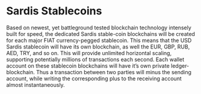 # Sardis Stablecoins

Based on newest, yet battleground tested blockchain technology intensely built for speed, the dedicated Sardis stable-coin blockchains will be created for each major FIAT currency-pegged stablecoin. This means that the USD Sardis stablecoin will have its own blockchain, as well the EUR, GBP, RUB, AED, TRY, and so on. This will provide unlimited horizontal scaling, supporting potentially millions of transactions each second. Each wallet account on these stablecoin blockchains will have it’s own private ledger-blockchain. Thus a transaction between two parties will minus the sending account, while writing the corresponding plus to the receiving account almost instantaneously. 

